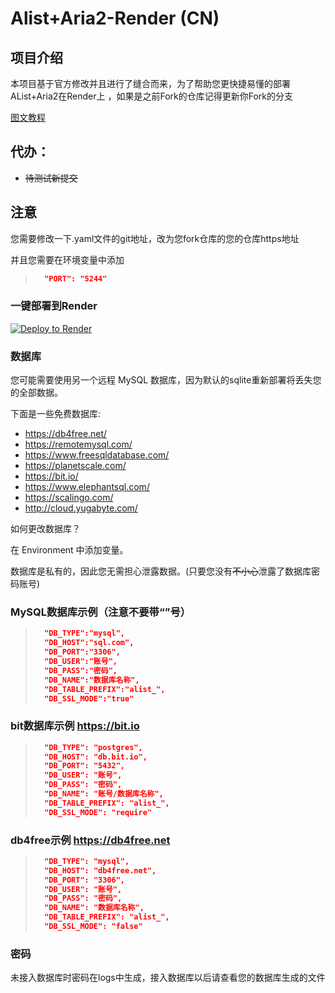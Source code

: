 # Alist+Aria2-Render (CN)

## 项目介绍

本项目基于官方修改并且进行了缝合而来，为了帮助您更快捷易懂的部署AList+Aria2在Render上
，如果是之前Fork的仓库记得更新你Fork的分支

[图文教程](https://v-official-233.github.io/2023/05/02/render%E5%BF%AB%E9%80%9F%E9%83%A8%E7%BD%B2alist-aria2/)
## 代办：

- ~~待测试新提交~~

## 注意

您需要修改一下.yaml文件的git地址，改为您fork仓库的您的仓库https地址

并且您需要在环境变量中添加
> ```json
>   "PORT": "5244"
> ```

### 一键部署到Render 

[![Deploy to Render](https://render.com/images/deploy-to-render-button.svg)](https://render.com/deploy)

### 数据库

您可能需要使用另一个远程 MySQL 数据库，因为默认的sqlite重新部署将丢失您的全部数据。

下面是一些免费数据库:

- https://db4free.net/
- https://remotemysql.com/
- https://www.freesqldatabase.com/
- https://planetscale.com/
- https://bit.io/
- https://www.elephantsql.com/
- https://scalingo.com/
- http://cloud.yugabyte.com/

如何更改数据库？

在 Environment 中添加变量。

数据库是私有的，因此您无需担心泄露数据。(只要您没有~~不小心~~泄露了数据库密码账号)

### MySQL数据库示例（注意不要带“”号）
> ```json
>   "DB_TYPE":"mysql",
>   "DB_HOST":"sql.com",
>   "DB_PORT":"3306",
>   "DB_USER":"账号",
>   "DB_PASS":"密码",
>   "DB_NAME":"数据库名称",
>   "DB_TABLE_PREFIX":"alist_",
>   "DB_SSL_MODE":"true"
> ```

### bit数据库示例 https://bit.io
> ```json
>   "DB_TYPE": "postgres",
>   "DB_HOST": "db.bit.io",
>   "DB_PORT": "5432",
>   "DB_USER": "账号",
>   "DB_PASS": "密码",
>   "DB_NAME": "账号/数据库名称",
>   "DB_TABLE_PREFIX": "alist_",
>   "DB_SSL_MODE": "require"
> 

### db4free示例 https://db4free.net
> ```json
>   "DB_TYPE": "mysql", 
>   "DB_HOST": "db4free.net", 
>   "DB_PORT": "3306", 
>   "DB_USER": "账号", 
>   "DB_PASS": "密码", 
>   "DB_NAME": "数据库名称", 
>   "DB_TABLE_PREFIX": "alist_", 
>   "DB_SSL_MODE": "false" 
> ```

### 密码

未接入数据库时密码在logs中生成，接入数据库以后请查看您的数据库生成的文件
